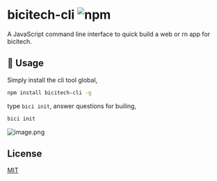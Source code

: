 # bicitech-cli ![npm](https://img.shields.io/npm/v/bicitech-cli)

A JavaScript command line interface to quick build a web or rn app for bicitech.

## 🔨 Usage

Simply install the cli tool global,

```bash
npm install bicitech-cli -g
```

type `bici init`, answer questions for builing,

```bash
bici init
```

![image.png](https://i.loli.net/2019/10/30/e6l7WgPubcUAwZS.png)

## License

[MIT](https://github.com/campcc/bici-cli/blob/master/LICENSE)
